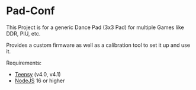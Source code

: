 # Pad-Conf

This Project is for a generic Dance Pad (3x3 Pad) for multiple Games like DDR, PIU, etc.

Provides a custom firmware as well as a calibration tool to set it up and use it.

Requirements:
* [Teensy](https://www.pjrc.com/teensy/) (v4.0, v4.1)
* [NodeJS](https://nodejs.org) 16 or higher
